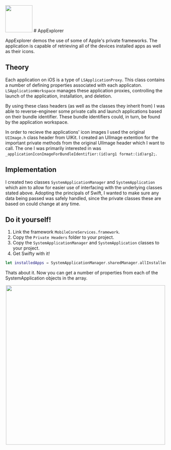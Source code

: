 <img src="http://i.imgur.com/gVyy5D1.png" height="85">
# AppExplorer

AppExplorer demos the use of some of Apple's private frameworks. The application is capable of retrieving all of the devices installed apps as well as their icons.


## Theory 
Each application on iOS is a type of `LSApplicationProxy`. This class contains a number of defining properties associated with each applicaton. `LSApplicationWorkspace` manages these application proxies, controlling the launch of the application, installation, and deletion.

By using these class headers (as well as the classes they inherit from) I was able to reverse-engineer some private calls and launch applications based on their bundle identifier. These bundle identifiers could, in turn, be found by the application workspace.

In order to recieve the applications' icon images I used the original `UIImage.h` class header from UIKit. I created an UIImage extention for the important private methods from the original UIImage header which I want to call. The one I was primarily interested in was `_applicationIconImageForBundleIdentifier:(id)arg1 format:(id)arg2;`.

## Implementation
I created two classes `SystemApplicationManager` and `SystemApplication` which aim to allow for easier use of interfacing with the underlying classes stated above. Adopting the principals of Swift, I wanted to make sure any data being passed was safely handled, since the private classes these are based on could change at any time.


## Do it yourself!
1. Link the framework `MobileCoreServices.framework`.
2. Copy the `Private Headers` folder to your project.
3. Copy the `SystemApplicationManager` and `SystemApplication` classes to your project.
4. Get Swifty with it!
```Swift
let installedApps = SystemApplicationManager.sharedManager.allInstalledApplications()
```
Thats about it. Now you can get a number of properties from each of the SystemApplication objects in the array.

<div style="text-align: center"><img src="http://i.imgur.com/H542zX3.png" width=500></div>

